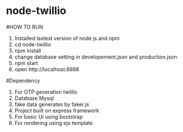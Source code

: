 # node-twillio
#HOW TO RUN

1. Installed lastest version of node js and npm
2. cd node-twillio
3.  npm install
4. change database setting in developement.json and production.json
5. npm start
6. open http://localhost:8888

#Dependency

1. For OTP generation twillio
2. Database Mysql
3. fake data generates by faker.js
4. Project built on express framework
5. For basic Ui using bootstrap
6. For rendering using ejs template

